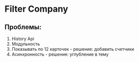 # Filter Company

## Проблемы: 

1) History Api
2) Модульность 
3) Показывать по 12 карточек - решение: добавить счетчики
4) Асинхронность - решение: углубление в тему
